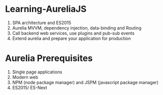 # Learning-AureliaJS
1. SPA architecture and ES2015
2. Aurelia MVVM, dependency injection, data-binding and Routing
3. Call backend web services, use plugins and pub-sub events
4. Extend aurelia and prepare your application for production 



# Aurelia Prerequisites 
1. Single page applications 
2. Modern web
3. NPM (node package manager) and JSPM (javascript package manager)
4. ES2015/ ES-Next
